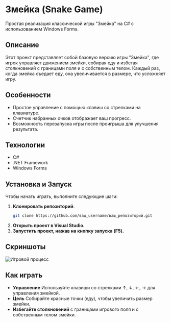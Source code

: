 # Змейка (Snake Game)

Простая реализация классической игры "Змейка" на C# с использованием Windows Forms.

## Описание

Этот проект представляет собой базовую версию игры "Змейка", где игрок управляет движением змейки, собирая еду и избегая столкновений с границами поля и с собственным телом. Каждый раз, когда змейка съедает еду, она увеличивается в размере, что усложняет игру.

## Особенности

- Простое управление с помощью клавиш со стрелками на клавиатуре.
- Счетчик набранных очков отображает ваш прогресс.
- Возможность перезапуска игры после проигрыша для улучшения результата.

## Технологии

- C#
- .NET Framework
- Windows Forms

## Установка и Запуск

Чтобы начать играть, выполните следующие шаги:

1. **Клонировать репозиторий**:
   ```bash
   git clone https://github.com/ваш_username/ваш_репозиторий.git
2. **Открыть проект в Visual Studio.**
3. **Запустить проект, нажав на кнопку запуска (F5).**

## Скриншоты
![Игровой процесс](image.png)

## Как играть
- **Управление**
Используйте клавиши со стрелками ↑, ↓, ←, → для управления змейкой.
- **Цель**
Собирайте красные точки (еду), чтобы увеличить размер змейки.
- **Избегайте столкновений** с границами игрового поля и с собственным телом змейки.

